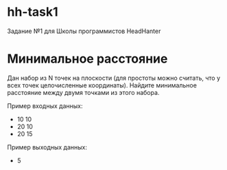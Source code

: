 hh-task1
========

Задание №1 для Школы программистов HeadHanter

Минимальное расстояние
========

Дан набор из N точек на плоскости (для простоты можно считать, что у всех точек целочисленные координаты). Найдите минимальное расстояние между двумя точками из этого набора.

Пример входных данных:
- 10 10
- 20 10
- 20 15

Пример выходных данных:
- 5
